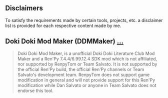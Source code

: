 ## Disclaimers 

To satisfy the requirements made by certain tools, projects, etc. a disclaimer list is provided for each respective content made by me.

## Doki Doki Mod Maker (DDMMaker) <a href="#ddmmaker-disclaimer" id="some-heading">...</a>

> Doki Doki Mod Maker, is a unofficial Doki Doki Literature Club Mod Maker and a Ren'Py 7.4.4/6.99.12.4 SDK mod which is not affiliated, nor supported by RenpyTom or Team Salvato. It is not supported by the official Ren'Py build, the official Ren'Py channels or Team Salvato's development team. RenpyTom does not support game modification in general and will not provide support for this Ren'Py modification while Dan Salvato or anyone in Team Salvato does not endorse this tool.
